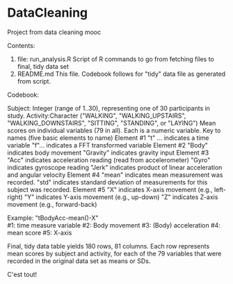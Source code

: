 DataCleaning
============

Project from data cleaning mooc

Contents:

1. file: run_analysis.R     Script of R commands to go from fetching files to final, tidy data set
2. README.md                This file.  Codebook follows for "tidy" data file as generated from script.


Codebook:

Subject: Integer (range of 1..30), representing one of 30 participants in study.
Activity:Character ("WALKING", "WALKING_UPSTAIRS", "WALKING_DOWNSTAIRS", "SITTING", "STANDING", or "LAYING")
Mean scores on individual variables (79 in all).  Each is a numeric variable.
Key to names (five basic elements to name)
  Element #1
    "t" ...   indicates a time variable
    "f"...    indicates a FFT transformed variable
  Element #2
    "Body"    indicates body movement
    "Gravity" indicates gravity input
  Element #3
    "Acc"     indicates acceleration reading (read from accelerometer)
    "Gyro"    indicates gyroscope reading 
    "Jerk"    indicates product of linear acceleration and angular velocity
  Element #4
    "mean"    indicates mean measurement was recorded.
    "std"     indicates standard deviation of measurements for this subject was recorded.
  Element #5
    "X"       indicates X-axis movement (e.g., left-right)
    "Y"       indicates Y-axis movement (e.g., up-down)
    "Z"       indicates Z-axis movement (e.g., forward-back)
    
Example: "tBodyAcc-mean()-X"   
    #1: time measure variable
    #2: Body movement
    #3: (Body) acceleration
    #4: mean score
    #5: X-axis

Final, tidy data table yields 180 rows, 81 columns.  Each row represents mean scores by subject and activity, for each of the 79 variables that were recorded in the original data set as means or SDs.

C'est tout!
    
   
    
